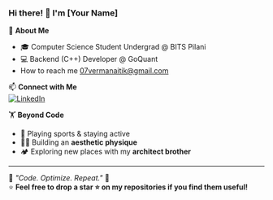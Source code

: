 ### Hi there! 👋 I'm [Your Name]  

🚀 **About Me**  
- 🎓 Computer Science Student Undergrad @ BITS Pilani
- 💻 Backend (C++) Developer @ GoQuant
- How to reach me 07vermanaitik@gmail.com

📫 **Connect with Me**  
[![LinkedIn](https://img.shields.io/badge/LinkedIn-0077B5?style=for-the-badge&logo=linkedin&logoColor=white)](https://www.linkedin.com/in/naitik7/)

🏋️ **Beyond Code**  
- 🏀 Playing sports & staying active  
- 🏋️‍♂️ Building an **aesthetic physique**  
- 🏕️ Exploring new places with my **architect brother**  

---

🚀 *"Code. Optimize. Repeat."* 🚀  
⭐ **Feel free to drop a star ⭐ on my repositories if you find them useful!**
